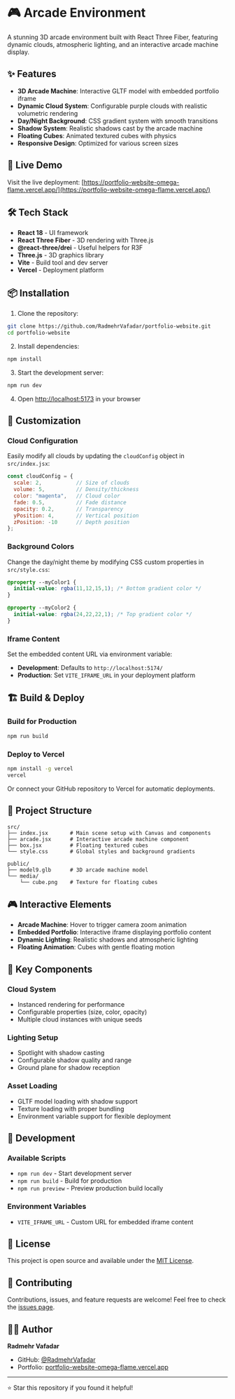# 🎮 Arcade Environment

A stunning 3D arcade environment built with React Three Fiber, featuring dynamic clouds, atmospheric lighting, and an interactive arcade machine display.

## ✨ Features

- **3D Arcade Machine**: Interactive GLTF model with embedded portfolio iframe
- **Dynamic Cloud System**: Configurable purple clouds with realistic volumetric rendering
- **Day/Night Background**: CSS gradient system with smooth transitions
- **Shadow System**: Realistic shadows cast by the arcade machine
- **Floating Cubes**: Animated textured cubes with physics
- **Responsive Design**: Optimized for various screen sizes

## 🚀 Live Demo

Visit the live deployment: [https://portfolio-website-omega-flame.vercel.app/](https://portfolio-website-omega-flame.vercel.app/)

## 🛠️ Tech Stack

- **React 18** - UI framework
- **React Three Fiber** - 3D rendering with Three.js
- **@react-three/drei** - Useful helpers for R3F
- **Three.js** - 3D graphics library
- **Vite** - Build tool and dev server
- **Vercel** - Deployment platform

## 📦 Installation

1. Clone the repository:
```bash
git clone https://github.com/RadmehrVafadar/portfolio-website.git
cd portfolio-website
```

2. Install dependencies:
```bash
npm install
```

3. Start the development server:
```bash
npm run dev
```

4. Open [http://localhost:5173](http://localhost:5173) in your browser

## 🎨 Customization

### Cloud Configuration

Easily modify all clouds by updating the `cloudConfig` object in `src/index.jsx`:

```javascript
const cloudConfig = {
  scale: 2,           // Size of clouds
  volume: 5,          // Density/thickness
  color: "magenta",   // Cloud color
  fade: 0.5,          // Fade distance
  opacity: 0.2,       // Transparency
  yPosition: 4,       // Vertical position
  zPosition: -10      // Depth position
};
```

### Background Colors

Change the day/night theme by modifying CSS custom properties in `src/style.css`:

```css
@property --myColor1 {
  initial-value: rgba(11,12,15,1); /* Bottom gradient color */
}

@property --myColor2 {
  initial-value: rgba(24,22,22,1); /* Top gradient color */
}
```

### Iframe Content

Set the embedded content URL via environment variable:
- **Development**: Defaults to `http://localhost:5174/`
- **Production**: Set `VITE_IFRAME_URL` in your deployment platform

## 🏗️ Build & Deploy

### Build for Production
```bash
npm run build
```

### Deploy to Vercel
```bash
npm install -g vercel
vercel
```

Or connect your GitHub repository to Vercel for automatic deployments.

## 📁 Project Structure

```
src/
├── index.jsx       # Main scene setup with Canvas and components
├── arcade.jsx      # Interactive arcade machine component
├── box.jsx         # Floating textured cubes
└── style.css       # Global styles and background gradients

public/
├── model9.glb      # 3D arcade machine model
└── media/
    └── cube.png    # Texture for floating cubes
```

## 🎮 Interactive Elements

- **Arcade Machine**: Hover to trigger camera zoom animation
- **Embedded Portfolio**: Interactive iframe displaying portfolio content
- **Dynamic Lighting**: Realistic shadows and atmospheric lighting
- **Floating Animation**: Cubes with gentle floating motion

## 🌟 Key Components

### Cloud System
- Instanced rendering for performance
- Configurable properties (size, color, opacity)
- Multiple cloud instances with unique seeds

### Lighting Setup
- Spotlight with shadow casting
- Configurable shadow quality and range
- Ground plane for shadow reception

### Asset Loading
- GLTF model loading with shadow support
- Texture loading with proper bundling
- Environment variable support for flexible deployment

## 🔧 Development

### Available Scripts
- `npm run dev` - Start development server
- `npm run build` - Build for production
- `npm run preview` - Preview production build locally

### Environment Variables
- `VITE_IFRAME_URL` - Custom URL for embedded iframe content

## 📄 License

This project is open source and available under the [MIT License](LICENSE).

## 🤝 Contributing

Contributions, issues, and feature requests are welcome! Feel free to check the [issues page](https://github.com/RadmehrVafadar/portfolio-website/issues).

## 👨‍💻 Author

**Radmehr Vafadar**
- GitHub: [@RadmehrVafadar](https://github.com/RadmehrVafadar)
- Portfolio: [portfolio-website-omega-flame.vercel.app](https://portfolio-website-omega-flame.vercel.app/)

---

⭐ Star this repository if you found it helpful!
